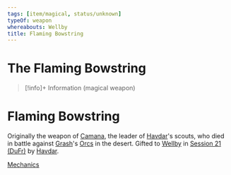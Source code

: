 ```yaml
---
tags: [item/magical, status/unknown]
typeOf: weapon
whereabouts: Wellby
title: Flaming Bowstring
---
```

# The Flaming Bowstring
>[!info]+ Information
> (magical weapon)
>> 


# Flaming Bowstring

Originally the weapon of [Camana](<../../../../people/dunmari/camana.md>), the leader of [Havdar](<../../../../people/dunmari/havdar.md>)'s scouts, who died in battle against [Grash](<../../../../people/other-nonhumans/grash.md>)'s [Orcs](<../../../../species/children-of-the-embodied-gods/orcs/orcs.md>) in the desert. Gifted to [Wellby](<../../../../people/pcs/dunmar-fellowship/wellby.md>) in [Session 21 (DuFr)](<../../session-notes/session-21-dufr.md>) by [Havdar](<../../../../people/dunmari/havdar.md>).

[Mechanics](https://www.dndbeyond.com/magic-items/2984512-flaming-bowstring-shortbow)


